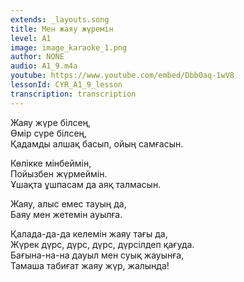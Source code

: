 ```yaml
---
extends: _layouts.song
title: Мен жаяу жүремін
level: A1
image: image_karaoke_1.png
author: NONE
audio: A1_9.m4a
youtube: https://www.youtube.com/embed/Dbb0aq-1wV8
lessonId: CYR_A1_9_lesson
transcription: transcription 
---
```

Жаяу жүре білсең,  
Өмір сүре білсең,  
Қадамды алшақ басып, ойың самғасын.   
   
Көлікке мінбеймін,  
Пойызбен жүрмеймін.  
Ұшақта ұшпасам да аяқ талмасын.   
   
Жаяу, алыс емес тауың да,  
Баяу мен жетемін ауылға.   
   
Қалада-да-да келемін жаяу тағы да,  
Жүрек дүрс, дүрс, дүрс, дүрсілдеп қағуда.  
Бағына-на-на дауыл мен суық жауынға,  
Тамаша табиғат жаяу жүр, жалында\!